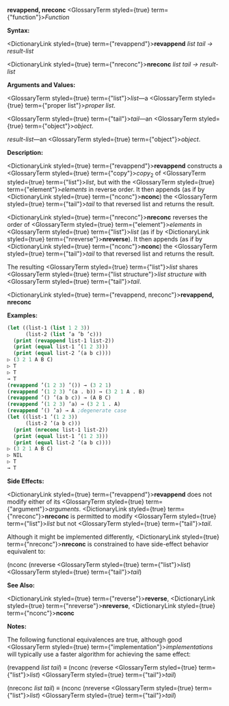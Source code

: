 **revappend, nreconc** <GlossaryTerm styled={true} term={"function"}><i>Function</i></GlossaryTerm> 



**Syntax:** 



<DictionaryLink styled={true} term={"revappend"}><b>revappend</b></DictionaryLink> *list tail → result-list* 



<DictionaryLink styled={true} term={"nreconc"}><b>nreconc</b></DictionaryLink> *list tail → result-list* 



**Arguments and Values:** 



<GlossaryTerm styled={true} term={"list"}><i>list</i></GlossaryTerm>—a <GlossaryTerm styled={true} term={"proper list"}><i>proper list</i></GlossaryTerm>. 



<GlossaryTerm styled={true} term={"tail"}><i>tail</i></GlossaryTerm>—an <GlossaryTerm styled={true} term={"object"}><i>object</i></GlossaryTerm>. 



*result-list*—an <GlossaryTerm styled={true} term={"object"}><i>object</i></GlossaryTerm>. 



**Description:** 



<DictionaryLink styled={true} term={"revappend"}><b>revappend</b></DictionaryLink> constructs a <GlossaryTerm styled={true} term={"copy"}><i>copy</i></GlossaryTerm><sub>2</sub> of <GlossaryTerm styled={true} term={"list"}><i>list</i></GlossaryTerm>, but with the <GlossaryTerm styled={true} term={"element"}><i>elements</i></GlossaryTerm> in reverse order. It then appends (as if by <DictionaryLink styled={true} term={"nconc"}><b>nconc</b></DictionaryLink>) the <GlossaryTerm styled={true} term={"tail"}><i>tail</i></GlossaryTerm> to that reversed list and returns the result. 



<DictionaryLink styled={true} term={"nreconc"}><b>nreconc</b></DictionaryLink> reverses the order of <GlossaryTerm styled={true} term={"element"}><i>elements</i></GlossaryTerm> in <GlossaryTerm styled={true} term={"list"}><i>list</i></GlossaryTerm> (as if by <DictionaryLink styled={true} term={"nreverse"}><b>nreverse</b></DictionaryLink>). It then appends (as if by <DictionaryLink styled={true} term={"nconc"}><b>nconc</b></DictionaryLink>) the <GlossaryTerm styled={true} term={"tail"}><i>tail</i></GlossaryTerm> to that reversed list and returns the result. 



The resulting <GlossaryTerm styled={true} term={"list"}><i>list</i></GlossaryTerm> shares <GlossaryTerm styled={true} term={"list structure"}><i>list structure</i></GlossaryTerm> with <GlossaryTerm styled={true} term={"tail"}><i>tail</i></GlossaryTerm>. 







 



 



<DictionaryLink styled={true} term={"revappend, nreconc"}><b>revappend, nreconc</b></DictionaryLink> 



**Examples:**
```lisp
(let ((list-1 (list 1 2 3)) 
      (list-2 (list ’a ’b ’c))) 
  (print (revappend list-1 list-2)) 
  (print (equal list-1 ’(1 2 3))) 
  (print (equal list-2 ’(a b c)))) 
▷ (3 2 1 A B C) 
▷ T 
▷ T 
→ T 
(revappend ’(1 2 3) ’()) → (3 2 1) 
(revappend ’(1 2 3) ’(a . b)) → (3 2 1 A . B) 
(revappend ’() ’(a b c)) → (A B C) 
(revappend ’(1 2 3) ’a) → (3 2 1 . A) 
(revappend ’() ’a) → A ;degenerate case 
(let ((list-1 ’(1 2 3)) 
      (list-2 ’(a b c))) 
  (print (nreconc list-1 list-2)) 
  (print (equal list-1 ’(1 2 3))) 
  (print (equal list-2 ’(a b c)))) 
▷ (3 2 1 A B C) 
▷ NIL 
▷ T 
→ T 
```
**Side Effects:** 



<DictionaryLink styled={true} term={"revappend"}><b>revappend</b></DictionaryLink> does not modify either of its <GlossaryTerm styled={true} term={"argument"}><i>arguments</i></GlossaryTerm>. <DictionaryLink styled={true} term={"nreconc"}><b>nreconc</b></DictionaryLink> is permitted to modify <GlossaryTerm styled={true} term={"list"}><i>list</i></GlossaryTerm> but not <GlossaryTerm styled={true} term={"tail"}><i>tail</i></GlossaryTerm>. 



Although it might be implemented differently, <DictionaryLink styled={true} term={"nreconc"}><b>nreconc</b></DictionaryLink> is constrained to have side-effect behavior equivalent to: 



(nconc (nreverse <GlossaryTerm styled={true} term={"list"}><i>list</i></GlossaryTerm>) <GlossaryTerm styled={true} term={"tail"}><i>tail</i></GlossaryTerm>) 



**See Also:** 



<DictionaryLink styled={true} term={"reverse"}><b>reverse</b></DictionaryLink>, <DictionaryLink styled={true} term={"nreverse"}><b>nreverse</b></DictionaryLink>, <DictionaryLink styled={true} term={"nconc"}><b>nconc</b></DictionaryLink> 



**Notes:** 



The following functional equivalences are true, although good <GlossaryTerm styled={true} term={"implementation"}><i>implementations</i></GlossaryTerm> will typically use a faster algorithm for achieving the same effect: 







 



 



(revappend *list tail*) *≡* (nconc (reverse <GlossaryTerm styled={true} term={"list"}><i>list</i></GlossaryTerm>) <GlossaryTerm styled={true} term={"tail"}><i>tail</i></GlossaryTerm>) 



(nreconc *list tail*) *≡* (nconc (nreverse <GlossaryTerm styled={true} term={"list"}><i>list</i></GlossaryTerm>) <GlossaryTerm styled={true} term={"tail"}><i>tail</i></GlossaryTerm>) 



